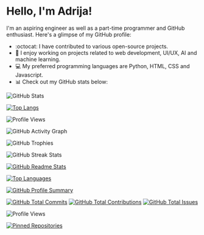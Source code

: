 # Hello, I'm Adrija! 

I'm an aspiring engineer as well as a part-time programmer and GitHub enthusiast. Here's a glimpse of my GitHub profile:

- :octocat: I have contributed to various open-source projects.
- :rocket: I enjoy working on projects related to web development, UI/UX, AI and machine learning.
- :computer: My preferred programming languages are Python, HTML, CSS and Javascript.
- :bar_chart: Check out my GitHub stats below:

![GitHub Stats]( https://github-readme-stats.vercel.app/api?username=Adrija-G&show_icons=true&count_private=true )

[![Top Langs]( https://github-readme-stats.vercel.app/api/top-langs/?username=Adrija-G) ]( https://github.com/Adrija-G )

![Profile Views](https://komarev.com/ghpvc/?username=Adrija-G)

![GitHub Activity Graph](https://activity-graph.herokuapp.com/graph?username=Adrija-G)

![GitHub Trophies](https://github-profile-trophy.vercel.app/?username=Adrija-G)

![GitHub Streak Stats](https://github-readme-streak-stats.herokuapp.com/?user=Adrija-G)

[![GitHub Readme Stats](https://github-readme-stats.vercel.app/api?username=Adrija-G&show_icons=true&theme=dark)](https://github.com/Adrija-G)

[![Top Languages](https://github-readme-stats.vercel.app/api/top-langs/?username=Adrija-G&layout=compact)](https://github.com/Adrija-G)

[![GitHub Profile Summary](https://profile-summary-for-github.com/user/Adrija-G)](https://github.com/Adrija-G)

[![GitHub Total Commits](https://badgen.net/github/commits/Adrija-G)](https://github.com/Adrija-G)
[![GitHub Total Contributions](https://badgen.net/github/last-commit/Adrija-G)](https://github.com/Adrija-G)
[![GitHub Total Issues](https://badgen.net/github/open-issues/Adrija-G)](https://github.com/Adrija-G)

![Profile Views](https://komarev.com/ghpvc/?username=Adrija-G)

[![Pinned Repositories](https://github-readme-stats.vercel.app/api/pin/?username=Adrija-G&repo=Computer-Network-Algorithms-in-Python)](https://github.com/Adrija-G)


